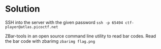 # Solution
SSH into the server with the given password
`ssh -p 65494 ctf-player@atlas.picoctf.net`

ZBar-tools in an open source command line utility to read bar codes. Read the bar code with zbarimg
`zbarimg flag.png`